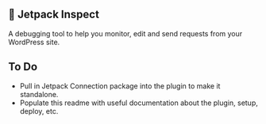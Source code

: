 ## 🔎 Jetpack Inspect

A debugging tool to help you monitor, edit and send requests from your WordPress site.

## To Do

- Pull in Jetpack Connection package into the plugin to make it standalone.
- Populate this readme with useful documentation about the plugin, setup, deploy, etc.
